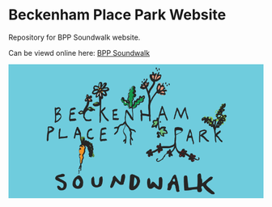 # Beckenham Place Park Website
Repository for BPP Soundwalk website.

Can be viewd online here: [BPP Soundwalk](http://www.bppsoundwalk.org/)

![bpp soundwalk](https://github.com/danieljamesross/bppsoundwalk.org/blob/master/img/bpp-logo.png)
